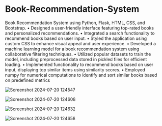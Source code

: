 # Book-Recommendation-System
Book Recommendation System using Python, Flask, HTML, CSS, and Bootstrap.
•	Designed a user-friendly interface featuring top-rated books and personalized recommendations.
•	Integrated a search functionality to recommend books based on user input.
•	Styled the application using custom CSS to enhance visual appeal and user experience.
•	Developed a machine learning model for a book recommendation system using collaborative filtering techniques.
•	Utilized popular datasets to train the model, including preprocessed data stored in pickled files for efficient loading.
•	Implemented functionality to recommend books based on user input, displaying top similar items using similarity scores.
•	Employed numpy for numerical computations to identify and sort similar books based on predefined metrics

![Screenshot 2024-07-20 124547](https://github.com/user-attachments/assets/b508d204-7a4a-4ca1-b380-cbb1e52ecfb9)

![Screenshot 2024-07-20 124608](https://github.com/user-attachments/assets/a2948cf0-6340-4c12-aaf2-5c64d64235dc)

![Screenshot 2024-07-20 124632](https://github.com/user-attachments/assets/077043dd-931d-4e20-bef1-00d032a3411f)

![Screenshot 2024-07-20 124658](https://github.com/user-attachments/assets/3b26e5e5-ac7d-4cfb-a90f-b07ec020c62c)


